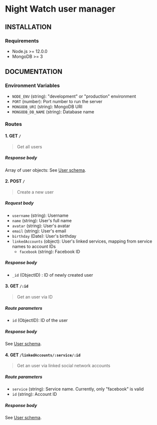 # Night Watch user manager

## INSTALLATION

### Requirements

- Node.js >= 12.0.0
- MongoDB >= 3

## DOCUMENTATION

### Environment Variables

- `NODE_ENV` (string): "development" or "production" environment
- `PORT` (number): Port number to run the server
- `MONGODB_URI` (string): MongoDB URI
- `MONGODB_DB_NAME` (string): Database name

### Routes

#### 1. GET `/`

> Get all users

##### Response body

Array of user objects:
See [User schema][0].

#### 2. POST `/`

> Create a new user

##### Request body

- `username` (string): Username
- `name` (string): User's full name
- `avatar` (string): User's avatar
- `email` (string): User's email
- `birthday` (Date): User's birthday
- `linkedAccounts` (object): User's linked services, mapping from service names to account IDs
  - `facebook` (string): Facebook ID

##### Response body

- `_id` (ObjectID) : ID of newly created user

#### 3. GET `/:id`

> Get an user via ID

##### Route parameters

- `id` (ObjectID): ID of the user

##### Response body

See [User schema][0].

#### 4. GET `/linkedAccounts/:service/:id`

> Get an user via linked social network accounts

##### Route parameters

- `service` (string): Service name. Currently, only "facebook" is valid
- `id` (string): Account ID

##### Response body

See [User schema][0].

[0]: https://github.com/night-watch-project/user-manager/blob/master/src/models/user.js
